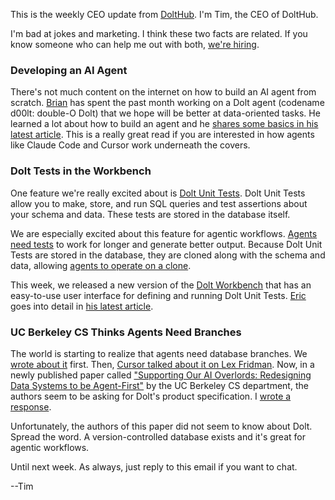 This is the weekly CEO update from [DoltHub](https://www.dolthub.com/). I'm Tim, the CEO of DoltHub. 

I'm bad at jokes and marketing. I think these two facts are related. If you know someone who can help me out with both, [we're hiring](https://www.linkedin.com/jobs/view/4299619875/).

### Developing an AI Agent

There's not much content on the internet on how to build an AI agent from scratch. [Brian](https://www.dolthub.com/team#brian) has spent the past month working on a Dolt agent (codename d00lt: double-O Dolt) that we hope will be better at data-oriented tasks. He learned a lot about how to build an agent and he [shares some basics in his latest article](https://www.dolthub.com/blog/2025-09-19-agentic-development/). This is a really great read if you are interested in how agents like Claude Code and Cursor work underneath the covers.

### Dolt Tests in the Workbench

One feature we're really excited about is [Dolt Unit Tests](https://www.dolthub.com/blog/2025-08-29-unit-testing-dolt-database/). Dolt Unit Tests allow you to make, store, and run SQL queries and test assertions about your schema and data. These tests are stored in the database itself. 

We are especially excited about this feature for agentic workflows. [Agents need tests](https://www.dolthub.com/blog/2025-08-06-agents-need-tests/) to work for longer and generate better output. Because Dolt Unit Tests are stored in the database, they are cloned along with the schema and data, allowing [agents to operate on a clone](https://www.dolthub.com/blog/2025-08-25-agents-need-clones/).

This week, we released a new version of the [Dolt Workbench](https://github.com/dolthub/dolt-workbench) that has an easy-to-use user interface for defining and running Dolt Unit Tests. [Eric](https://www.dolthub.com/team#eric) goes into detail in [his latest article](https://www.dolthub.com/blog/2025-09-23-dolt-tests-in-workbench/).

### UC Berkeley CS Thinks Agents Need Branches

The world is starting to realize that agents need database branches. We [wrote about it](https://www.dolthub.com/blog/2025-03-17-dolt-agentic-workflows/) first. Then, [Cursor talked about it on Lex Fridman](https://www.dolthub.com/blog/2025-06-05-cursor-database-branches/). Now, in a newly published paper called ["Supporting Our AI Overlords: Redesigning Data Systems to be Agent-First"](https://arxiv.org/pdf/2509.00997) by the UC Berkeley CS department, the authors seem to be asking for Dolt's product specification. I [wrote a response](https://www.dolthub.com/blog/2025-09-24-berkeley-cs-agents-need-branches/). 

Unfortunately, the authors of this paper did not seem to know about Dolt. Spread the word. A version-controlled database exists and it's great for agentic workflows.

Until next week. As always, just reply to this email if you want to chat.

--Tim